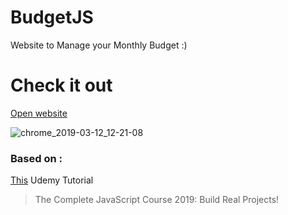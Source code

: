 # BudgetJS
Website to Manage your Monthly Budget :) 


# Check it out
 [Open website](https://goxr3plus.github.io/BudgetJS/)
 
 ![chrome_2019-03-12_12-21-08](https://user-images.githubusercontent.com/20374208/54192745-5790e000-44c1-11e9-8466-f75fd6774bed.png)

 
 ### Based on :
 [This](https://www.udemy.com/the-complete-javascript-course) Udemy Tutorial
 >The Complete JavaScript Course 2019: Build Real Projects!
